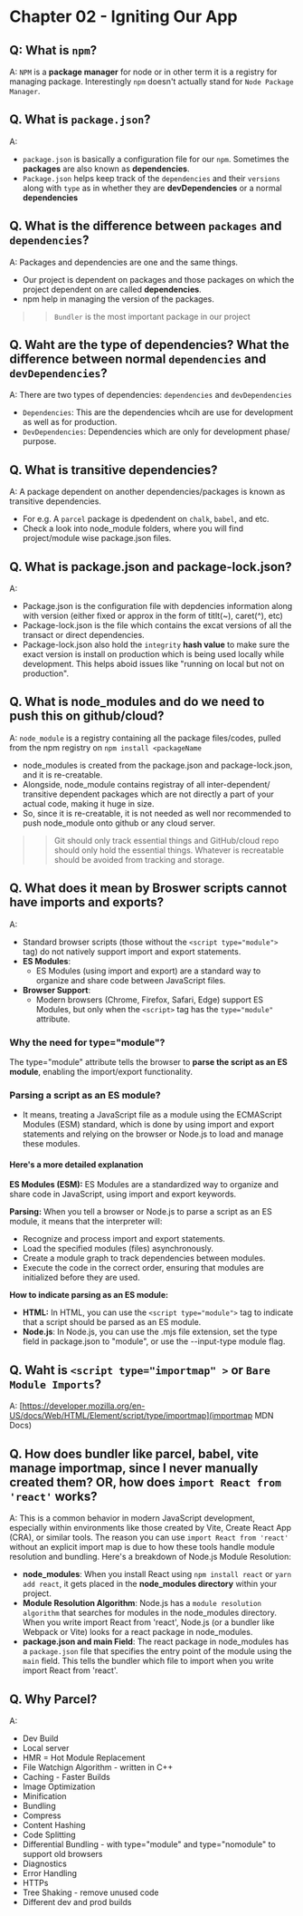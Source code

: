 # Chapter 02 - Igniting Our App

## Q: What is `npm`?

A: `NPM` is a **package manager** for node or in other term it is a registry for managing package. Interestingly `npm` doesn't actually stand for `Node Package Manager`.

## Q. What is `package.json`?

A:

- `package.json` is basically a configuration file for our `npm`. Sometimes the **packages** are also known as **dependencies**.
- `Package.json` helps keep track of the `dependencies` and their `versions` along with `type` as in whether they are **devDependencies** or a normal **dependencies**

## Q. What is the difference between `packages` and `dependencies`?

A: Packages and dependencies are one and the same things.

- Our project is dependent on packages and those packages on which the project dependent on are called **dependencies**.
- npm help in managing the version of the packages.

>> `Bundler` is the most important package in our project

## Q. Waht are the type of dependencies? What the difference between normal `dependencies` and `devDependencies`?

A: There are two types of dependencies: `dependencies` and `devDependencies`

- `Dependencies`: This are the dependencies whcih are use for development as well as for production.
- `DevDependencies`: Dependencies which are only for development phase/ purpose.

## Q. What is transitive dependencies?

A: A package dependent on another dependencies/packages is known as transitive dependencies.

- For e.g. A  `parcel` package is dpedendent on `chalk`, `babel`, and etc.
- Check a look into node_module folders, where you will find project/module wise package.json files.

## Q. What is package.json and package-lock.json?

A:

- Package.json is the configuration file with depdencies information along with version (either fixed or approx in the form of titlt(~), caret(^), etc)
- Package-lock.json is the file which contains the excat versions of all the transact or direct dependencies.
- Package-lock.json also hold the `integrity` **hash value** to make sure the exact version is install on production which is being used locally while development.
  This helps aboid issues like "running on local but not on production".

## Q. What is node_modules and do we need to push this on github/cloud?

A: `node_module` is a registry containing all the package files/codes, pulled from the npm registry on `npm install <packageName`

- node_modules is created from the package.json and package-lock.json, and it is re-creatable.
- Alongside, node_module contains registray of all inter-dependent/ transitive dependent packages which are not directly a part of your actual code, making it huge in size.
- So, since it is re-creatable, it is not needed as well nor recommended to push node_module onto github or any cloud server.

>> Git should only track essential things and GitHub/cloud repo should only hold the essential things. Whatever is recreatable should be avoided from tracking and storage.

## Q. What does it mean by Broswer scripts cannot have imports and exports?

A:

- Standard browser scripts (those without the `<script type="module">` tag) do not natively support import and export statements.
- **ES Modules**:
  - ES Modules (using import and export) are a standard way to organize and share code between JavaScript files.
- **Browser Support**:
  - Modern browsers (Chrome, Firefox, Safari, Edge) support ES Modules, but only when the `<script>` tag has the `type="module"` attribute.

### Why the need for type="module"?

The type="module" attribute tells the browser to **parse the script as an ES module**, enabling the import/export functionality.

### Parsing a script as an ES module?

- It means, treating a JavaScript file as a module using the ECMAScript Modules (ESM) standard, which is done by using import and export statements and relying on the browser or Node.js to load and manage these modules.

#### Here's a more detailed explanation

**ES Modules (ESM):** ES Modules are a standardized way to organize and share code in JavaScript, using import and export keywords.

**Parsing:** When you tell a browser or Node.js to parse a script as an ES module, it means that the interpreter will:

- Recognize and process import and export statements.
- Load the specified modules (files) asynchronously.
- Create a module graph to track dependencies between modules.
- Execute the code in the correct order, ensuring that modules are initialized before they are used.

**How to indicate parsing as an ES module:**

- **HTML:** In HTML, you can use the `<script type="module">` tag to indicate that a script should be parsed as an ES module.
- **Node.js**: In Node.js, you can use the .mjs file extension, set the type field in package.json to "module", or use the --input-type module flag.

## Q. Waht is `<script type="importmap" >` or `Bare Module Imports`?

A: [https://developer.mozilla.org/en-US/docs/Web/HTML/Element/script/type/importmap](importmap MDN Docs)

## Q. How does bundler like parcel, babel, vite manage importmap, since I never manually created them? OR, how does `import React from 'react'` works?

A:
This is a common behavior in modern JavaScript development, especially within environments like those created by Vite, Create React App (CRA), or similar tools.
The reason you can use `import React from 'react'` without an explicit import map is due to how these tools handle module resolution and bundling.
Here's a breakdown of Node.js Module Resolution:

- **node_modules**: When you install React using `npm install react` or `yarn add react`, it gets placed in the **node_modules directory** within your project.
- **Module Resolution Algorithm**: Node.js has a `module resolution algorithm` that searches for modules in the node_modules directory. When you write import React from 'react', Node.js (or a bundler like Webpack or Vite) looks for a react package in node_modules.
- **package.json and main Field**: The react package in node_modules has a `package.json` file that specifies the entry point of the module using the `main` field. This tells the bundler which file to import when you write import React from 'react'.

## Q. Why Parcel?

A:

- Dev Build
- Local server
- HMR = Hot Module Replacement
- File Watchign Algorithm - written in C++
- Caching - Faster Builds
- Image Optimization
- Minification
- Bundling
- Compress
- Content Hashing
- Code Splitting
- Differential Bundling - with type="module" and type="nomodule" to support old browsers
- Diagnostics
- Error Handling
- HTTPs
- Tree Shaking - remove unused code
- Different dev and prod builds
